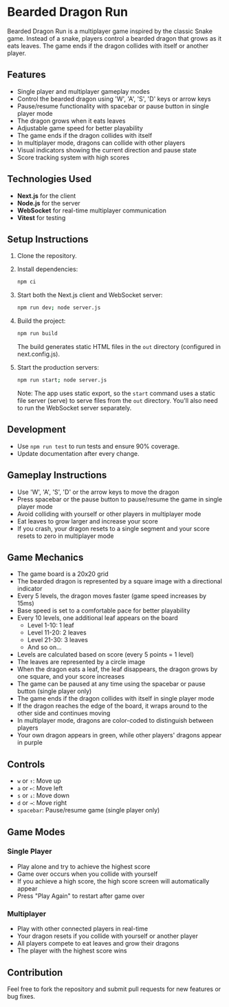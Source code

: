 # Bearded Dragon Run

Bearded Dragon Run is a multiplayer game inspired by the classic Snake game. Instead of a snake, players control a bearded dragon that grows as it eats leaves. The game ends if the dragon collides with itself or another player.

## Features
- Single player and multiplayer gameplay modes
- Control the bearded dragon using 'W', 'A', 'S', 'D' keys or arrow keys
- Pause/resume functionality with spacebar or pause button in single player mode
- The dragon grows when it eats leaves
- Adjustable game speed for better playability
- The game ends if the dragon collides with itself
- In multiplayer mode, dragons can collide with other players
- Visual indicators showing the current direction and pause state
- Score tracking system with high scores

## Technologies Used
- **Next.js** for the client
- **Node.js** for the server
- **WebSocket** for real-time multiplayer communication
- **Vitest** for testing

## Setup Instructions

1. Clone the repository.
2. Install dependencies:
   ```bash
   npm ci
   ```
3. Start both the Next.js client and WebSocket server:
   ```bash
   npm run dev; node server.js
   ```
4. Build the project:
   ```bash
   npm run build
   ```
   The build generates static HTML files in the `out` directory (configured in next.config.js).

5. Start the production servers:
   ```bash
   npm run start; node server.js
   ```
   
   Note: The app uses static export, so the `start` command uses a static file server (serve) 
   to serve files from the `out` directory. You'll also need to run the WebSocket server separately.

## Development
- Use `npm run test` to run tests and ensure 90% coverage.
- Update documentation after every change.

## Gameplay Instructions
- Use 'W', 'A', 'S', 'D' or the arrow keys to move the dragon
- Press spacebar or the pause button to pause/resume the game in single player mode
- Avoid colliding with yourself or other players in multiplayer mode
- Eat leaves to grow larger and increase your score
- If you crash, your dragon resets to a single segment and your score resets to zero in multiplayer mode

## Game Mechanics
- The game board is a 20x20 grid
- The bearded dragon is represented by a square image with a directional indicator
- Every 5 levels, the dragon moves faster (game speed increases by 15ms)
- Base speed is set to a comfortable pace for better playability
- Every 10 levels, one additional leaf appears on the board
  - Level 1-10: 1 leaf
  - Level 11-20: 2 leaves
  - Level 21-30: 3 leaves
  - And so on...
- Levels are calculated based on score (every 5 points = 1 level)
- The leaves are represented by a circle image
- When the dragon eats a leaf, the leaf disappears, the dragon grows by one square, and your score increases
- The game can be paused at any time using the spacebar or pause button (single player only)
- The game ends if the dragon collides with itself in single player mode
- If the dragon reaches the edge of the board, it wraps around to the other side and continues moving
- In multiplayer mode, dragons are color-coded to distinguish between players
- Your own dragon appears in green, while other players' dragons appear in purple

## Controls
- `w` or `↑`: Move up
- `a` or `←`: Move left
- `s` or `↓`: Move down
- `d` or `→`: Move right
- `spacebar`: Pause/resume game (single player only)

## Game Modes

### Single Player
- Play alone and try to achieve the highest score
- Game over occurs when you collide with yourself
- If you achieve a high score, the high score screen will automatically appear
- Press "Play Again" to restart after game over

### Multiplayer
- Play with other connected players in real-time
- Your dragon resets if you collide with yourself or another player
- All players compete to eat leaves and grow their dragons
- The player with the highest score wins

## Contribution
Feel free to fork the repository and submit pull requests for new features or bug fixes.